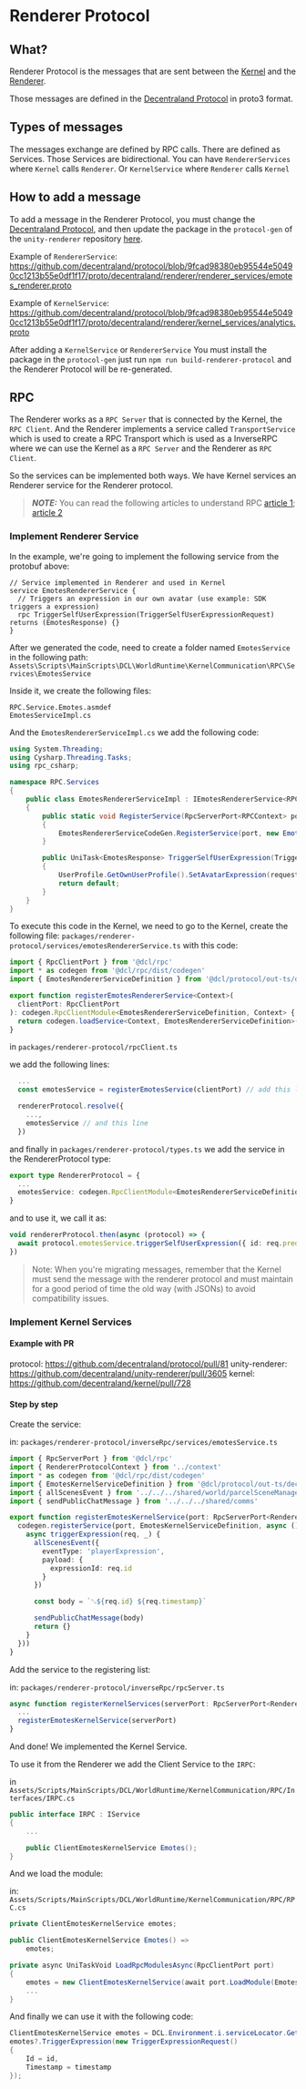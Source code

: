 # Renderer Protocol

## What?

Renderer Protocol is the messages that are sent between the [Kernel](http://github.com/decentraland/kernel) and the [Renderer](http://github.com/decentraland/unity-renderer).

Those messages are defined in the [Decentraland Protocol](https://github.com/decentraland/protocol/tree/main/renderer-protocol) in proto3 format.

## Types of messages

The messages exchange are defined by RPC calls. There are defined as Services. Those Services are bidirectional.
You can have `RendererServices` where `Kernel` calls `Renderer`. Or `KernelService` where `Renderer` calls `Kernel`
## How to add a message

To add a message in the Renderer Protocol, you must change the [Decentraland Protocol](https://github.com/decentraland/protocol/tree/main/renderer-protocol), and then update the package in the `protocol-gen` of the `unity-renderer` repository [here](https://github.com/decentraland/unity-renderer/tree/dev/protocol-gen).

Example of `RendererService`: https://github.com/decentraland/protocol/blob/9fcad98380eb95544e50490cc1213b55e0df1f17/proto/decentraland/renderer/renderer_services/emotes_renderer.proto

Example of `KernelService`: https://github.com/decentraland/protocol/blob/9fcad98380eb95544e50490cc1213b55e0df1f17/proto/decentraland/renderer/kernel_services/analytics.proto

After adding a `KernelService` or `RendererService`
You must install the package in the `protocol-gen` just run `npm run build-renderer-protocol` and the Renderer Protocol will be re-generated.

## RPC

The Renderer works as a `RPC Server` that is connected by the Kernel, the `RPC Client`.
And the Renderer implements a service called `TransportService` which is used to create a RPC Transport which is used as a InverseRPC where we can use the Kernel as a `RPC Server` and the Renderer as `RPC Client`.

So the services can be implemented both ways. We have Kernel services an Renderer service for the Renderer protocol.

> **_NOTE:_**  You can read the following articles to understand RPC [article 1](https://www.techtarget.com/searchapparchitecture/definition/Remote-Procedure-Call-RPC); [article 2](https://grpc.io/docs/what-is-grpc/introduction/)

### Implement Renderer Service

In the example, we're going to implement the following service from the protobuf above:
```
// Service implemented in Renderer and used in Kernel
service EmotesRendererService {
  // Triggers an expression in our own avatar (use example: SDK triggers a expression)
  rpc TriggerSelfUserExpression(TriggerSelfUserExpressionRequest) returns (EmotesResponse) {}
}
```

After we generated the code, need to create a folder named `EmotesService` in the following path:
`Assets\Scripts\MainScripts\DCL\WorldRuntime\KernelCommunication\RPC\Services\EmotesService`

Inside it, we create the following files:
```
RPC.Service.Emotes.asmdef
EmotesServiceImpl.cs
```

And the `EmotesRendererServiceImpl.cs` we add the following code:

```csharp
using System.Threading;
using Cysharp.Threading.Tasks;
using rpc_csharp;

namespace RPC.Services
{
    public class EmotesRendererServiceImpl : IEmotesRendererService<RPCContext>
    {
        public static void RegisterService(RpcServerPort<RPCContext> port)
        {
            EmotesRendererServiceCodeGen.RegisterService(port, new EmotesRendererServiceImpl());
        }

        public UniTask<EmotesResponse> TriggerSelfUserExpression(TriggerSelfUserExpressionRequest request, RPCContext context, CancellationToken ct)
        {
            UserProfile.GetOwnUserProfile().SetAvatarExpression(request.Id, UserProfile.EmoteSource.Command);
            return default;
        }
    }
}
```

To execute this code in the Kernel, we need to go to the Kernel, create the following file:
`packages/renderer-protocol/services/emotesRendererService.ts`
with this code:
```ts
import { RpcClientPort } from '@dcl/rpc'
import * as codegen from '@dcl/rpc/dist/codegen'
import { EmotesRendererServiceDefinition } from '@dcl/protocol/out-ts/decentraland/renderer/emotes.gen'

export function registerEmotesRendererService<Context>(
  clientPort: RpcClientPort
): codegen.RpcClientModule<EmotesRendererServiceDefinition, Context> {
  return codegen.loadService<Context, EmotesRendererServiceDefinition>(clientPort, EmotesRendererServiceDefinition)
}
```

in `packages/renderer-protocol/rpcClient.ts`

we add the following lines:
```ts
  ...
  const emotesService = registerEmotesService(clientPort) // add this line

  rendererProtocol.resolve({
    ...,
    emotesService // and this line
  })
```

and finally in `packages/renderer-protocol/types.ts`
we add the service in the RendererProtocol type:
```ts
export type RendererProtocol = {
  ...
  emotesService: codegen.RpcClientModule<EmotesRendererServiceDefinition, any> // here
}
```

and to use it, we call it as:
```ts
void rendererProtocol.then(async (protocol) => {
  await protocol.emotesService.triggerSelfUserExpression({ id: req.predefinedEmote })
})
```
> Note: When you're migrating messages, remember that the Kernel must send the message with the renderer protocol and must maintain for a good period of time the old way (with JSONs) to avoid compatibility issues.

### Implement Kernel Services

#### Example with PR

protocol: https://github.com/decentraland/protocol/pull/81
unity-renderer: https://github.com/decentraland/unity-renderer/pull/3605
kernel: https://github.com/decentraland/kernel/pull/728

#### Step by step
Create the service:

in: `packages/renderer-protocol/inverseRpc/services/emotesService.ts`
```ts
import { RpcServerPort } from '@dcl/rpc'
import { RendererProtocolContext } from '../context'
import * as codegen from '@dcl/rpc/dist/codegen'
import { EmotesKernelServiceDefinition } from '@dcl/protocol/out-ts/decentraland/renderer/kernel_services/emotes_kernel.gen'
import { allScenesEvent } from '../../../shared/world/parcelSceneManager'
import { sendPublicChatMessage } from '../../../shared/comms'

export function registerEmotesKernelService(port: RpcServerPort<RendererProtocolContext>) {
  codegen.registerService(port, EmotesKernelServiceDefinition, async () => ({
    async triggerExpression(req, _) {
      allScenesEvent({
        eventType: 'playerExpression',
        payload: {
          expressionId: req.id
        }
      })

      const body = `␐${req.id} ${req.timestamp}`

      sendPublicChatMessage(body)
      return {}
    }
  }))
}
```

Add the service to the registering list:

in: `packages/renderer-protocol/inverseRpc/rpcServer.ts`
```ts
async function registerKernelServices(serverPort: RpcServerPort<RendererProtocolContext>) {
  ...
  registerEmotesKernelService(serverPort)
}
```

And done! We implemented the Kernel Service.

To use it from the Renderer we add the Client Service to the `IRPC`:

in `Assets/Scripts/MainScripts/DCL/WorldRuntime/KernelCommunication/RPC/Interfaces/IRPC.cs`
```csharp
public interface IRPC : IService
{
    ...

    public ClientEmotesKernelService Emotes();
}
```

And we load the module:

in: `Assets/Scripts/MainScripts/DCL/WorldRuntime/KernelCommunication/RPC/RPC.cs`
```csharp
private ClientEmotesKernelService emotes;

public ClientEmotesKernelService Emotes() =>
    emotes;

private async UniTaskVoid LoadRpcModulesAsync(RpcClientPort port)
{
    emotes = new ClientEmotesKernelService(await port.LoadModule(EmotesKernelServiceCodeGen.ServiceName));
    ...
}
```

And finally we can use it with the following code:
```csharp
ClientEmotesKernelService emotes = DCL.Environment.i.serviceLocator.Get<IRPC>().emotes;
emotes?.TriggerExpression(new TriggerExpressionRequest()
{
    Id = id,
    Timestamp = timestamp
});
```
